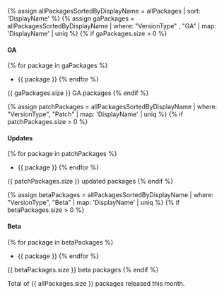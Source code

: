 {% assign allPackagesSortedByDisplayName = allPackages | sort: 'DisplayName' %}
{% assign gaPackages = allPackagesSortedByDisplayName | where: "VersionType" , "GA" | map: 'DisplayName' | uniq %}
{% if gaPackages.size > 0 %}
#### GA
{% for package in gaPackages %}
- {{ package }}
{% endfor %}

{{ gaPackages.size }} GA packages
{% endif %}

{% assign patchPackages = allPackagesSortedByDisplayName | where: "VersionType", "Patch" | map: 'DisplayName' | uniq %}
{% if patchPackages.size > 0 %}
#### Updates
{% for package in patchPackages %}
- {{ package }}
{% endfor %}

{{ patchPackages.size }} updated packages
{% endif %}

{% assign betaPackages = allPackagesSortedByDisplayName | where: "VersionType", "Beta" | map: 'DisplayName' | uniq %}
{% if betaPackages.size > 0 %}
#### Beta
{% for package in betaPackages %}
- {{ package }}
{% endfor %}

{{ betaPackages.size }} beta packages
{% endif %}

Total of {{ allPackages.size }} packages released this month.
